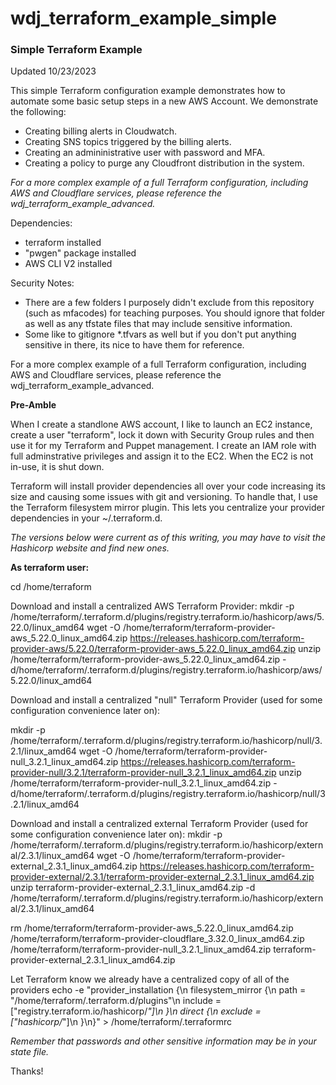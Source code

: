 # wdj_terraform_example_simple

### Simple Terraform Example

Updated 10/23/2023

This simple Terraform configuration example demonstrates how to automate some basic setup steps in a new AWS Account.  We demonstrate the following:

* Creating billing alerts in Cloudwatch.
* Creating SNS topics triggered by the billing alerts.
* Creating an admininistrative user with password and MFA.
* Creating a policy to purge any Cloudfront distribution in the system.

*For a more complex example of a full Terraform configuration, including AWS and Cloudflare services, please reference the wdj_terraform_example_advanced.*


Dependencies:

* terraform installed
* "pwgen" package installed
* AWS CLI V2 installed

Security Notes:

* There are a few folders I purposely didn't exclude from this repository (such as mfacodes) for teaching purposes.  You should ignore that folder as well as any tfstate files that may include sensitive information.
* Some like to gitignore *.tfvars as well but if you don't put anything sensitive in there, its nice to have them for reference.

For a more complex example of a full Terraform configuration, including AWS and Cloudflare services, please reference the wdj_terraform_example_advanced.

**Pre-Amble**

When I create a standlone AWS account, I like to launch an EC2 instance,  create a user "terraform", lock it down with Security Group rules and then use it for my Terraform and Puppet management.  I create an IAM role with full adminstrative privileges and assign it to the EC2.  When the EC2 is not in-use, it is shut down.

Terraform will install provider dependencies all over your code increasing its size and causing some issues with git and versioning.  To handle that, I use the Terraform filesystem mirror plugin.  This lets you centralize your provider dependencies in your ~/.terraform.d.

*The versions below were current as of this writing, you may have to visit the Hashicorp website and find new ones.*

**As terraform user:**

cd /home/terraform

Download and install a centralized AWS Terraform Provider:
mkdir -p /home/terraform/.terraform.d/plugins/registry.terraform.io/hashicorp/aws/5.22.0/linux_amd64
wget -O /home/terraform/terraform-provider-aws_5.22.0_linux_amd64.zip https://releases.hashicorp.com/terraform-provider-aws/5.22.0/terraform-provider-aws_5.22.0_linux_amd64.zip
unzip /home/terraform/terraform-provider-aws_5.22.0_linux_amd64.zip -d/home/terraform/.terraform.d/plugins/registry.terraform.io/hashicorp/aws/5.22.0/linux_amd64

Download and install a centralized "null" Terraform Provider (used for some configuration convenience later on):

mkdir -p /home/terraform/.terraform.d/plugins/registry.terraform.io/hashicorp/null/3.2.1/linux_amd64
wget -O /home/terraform/terraform-provider-null_3.2.1_linux_amd64.zip https://releases.hashicorp.com/terraform-provider-null/3.2.1/terraform-provider-null_3.2.1_linux_amd64.zip
unzip /home/terraform/terraform-provider-null_3.2.1_linux_amd64.zip -d/home/terraform/.terraform.d/plugins/registry.terraform.io/hashicorp/null/3.2.1/linux_amd64

Download and install a centralized external Terraform Provider (used for some configuration convenience later on):
mkdir -p /home/terraform/.terraform.d/plugins/registry.terraform.io/hashicorp/external/2.3.1/linux_amd64
wget -O /home/terraform/terraform-provider-external_2.3.1_linux_amd64.zip https://releases.hashicorp.com/terraform-provider-external/2.3.1/terraform-provider-external_2.3.1_linux_amd64.zip
unzip terraform-provider-external_2.3.1_linux_amd64.zip -d /home/terraform/.terraform.d/plugins/registry.terraform.io/hashicorp/external/2.3.1/linux_amd64

rm /home/terraform/terraform-provider-aws_5.22.0_linux_amd64.zip /home/terraform/terraform-provider-cloudflare_3.32.0_linux_amd64.zip /home/terraform/terraform-provider-null_3.2.1_linux_amd64.zip terraform-provider-external_2.3.1_linux_amd64.zip

Let Terraform know we already have a centralized copy of all of the providers
echo -e "provider_installation {\n  filesystem_mirror {\n	path	= \"/home/terraform/.terraform.d/plugins\"\n	include = [\"registry.terraform.io/hashicorp/*\"]\n  }\n  direct {\n	exclude = [\"hashicorp/*\"]\n  }\n}" > /home/terraform/.terraformrc

*Remember that passwords and other sensitive information may be in your state file.*

Thanks!